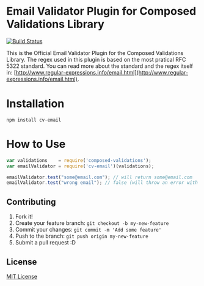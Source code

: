Email Validator Plugin for Composed Validations Library
==============================

[![Build Status](https://drone.io/github.com/composed-validations/cv-email/status.png)](https://drone.io/github.com/composed-validations/cv-email/latest)

This is the Official Email Validator Plugin for the Composed Validations Library. The regex used in this plugin is based on the most pratical RFC 5322 standard. You can read more about the standard and the regex itself in: [http://www.regular-expressions.info/email.html](http://www.regular-expressions.info/email.html).

# Installation
```
npm install cv-email
```

# How to Use
```javascript
var validations    = require('composed-validations');
var emailValidator = require('cv-email')(validations);

emailValidator.test("some@email.com"); // will return some@email.com
emailValidator.test("wrong email"); // false (will throw an error with the error message: is not a valid email)

```

## Contributing

1. Fork it!
2. Create your feature branch: `git checkout -b my-new-feature`
3. Commit your changes: `git commit -m 'Add some feature'`
4. Push to the branch: `git push origin my-new-feature`
5. Submit a pull request :D

## License

[MIT License](http://djalmaaraujo.mit-license.org)
